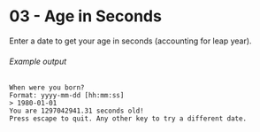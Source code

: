 ﻿# 03 - Age in Seconds

Enter a date to get your age in seconds (accounting for leap year).

###### Example output
```
When were you born?
Format: yyyy-mm-dd [hh:mm:ss]
> 1980-01-01
You are 1297042941.31 seconds old!
Press escape to quit. Any other key to try a different date.
```

